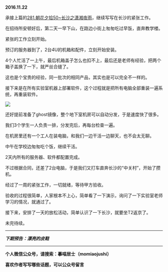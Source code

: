 **2016.11.22**

承接上篇的[281.朝花夕拾50~长沙之潇湘夜雨](http://www.jianshu.com/p/5eef5d8db58a)，继续写写在长沙的紧张工作。

在招待所安顿好后，第二天一早下山，在路边小街上匆匆吃过早饭，直奔教学楼。

紧张的工作立刻开始。

预订的服务器到了，2台4U的机箱和配件，立刻开始安装。

4个人忙活了一上午，最后机箱盖子怎么也扣不上，最后还是老师有经验，把两个箱子盖换了一下，就严丝合缝了。

这也是个宝贵的经验，同一批次的相同产品，其实也是可以完全不一样的。

接下来是在所有实验室机器上部署软件，这个过程就是把所有电脑全部重装一遍系统，再重装软件。

![](http://imglf0.nosdn.127.net/img/dW43clVnRUhBaXcvTXlnbVdhUmFveUQ3RVdKdnB6bEhOMVRaYmNPTVRhYz0.jpg)

还好提前准备了ghost镜像，整个地下室机房可以自动分发，于是速度快了很多。

我们3个学生一人负责一排，分发完后，再每台检查一遍。

在机房里还有一个工人在装电脑，和我们一边干活一边聊天，也不会太无聊。

中午在学校边匆匆吃个饭，继续干活。

2天内所有的服务器、软件都配置完成。

不过根据合同，还差了2台电脑，于是我们又打车直奔长沙的“中关村”，开始了攒机。

经过了一周的紧张工作，一切就绪，等待甲方验收。

验收的过程很简单，人家根本不上心，简单看了一下演示，询问了一下实验室老师学习的情况，就通过了。

接下来，安排了一天的放松活动，简单认识了一下长沙，就要坐T2返京了。

未完待续。

***

***下期预告：漂亮的皮鞋***

***

**个人微信公众号，请搜索：摹喵居士（momiaojushi）**

**喜欢作者写写哪些话题，可以公众号留言**